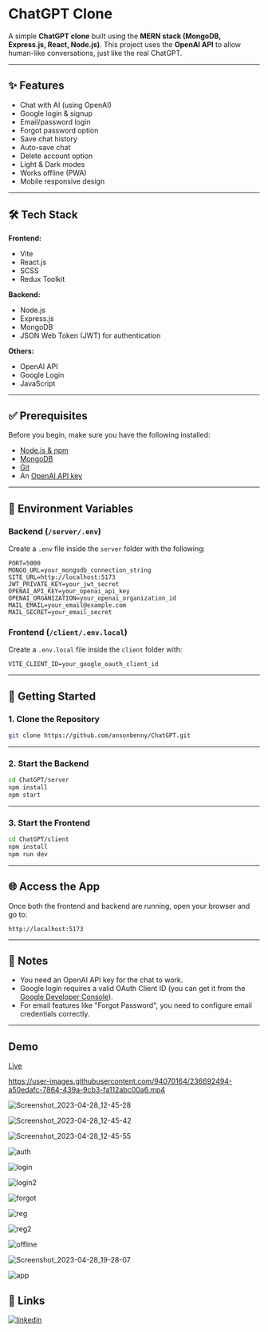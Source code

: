 # ChatGPT Clone

A simple **ChatGPT clone** built using the **MERN stack (MongoDB, Express.js, React, Node.js)**. This project uses the **OpenAI API** to allow human-like conversations, just like the real ChatGPT.

---

## ✨ Features

* Chat with AI (using OpenAI)
* Google login & signup
* Email/password login
* Forgot password option
* Save chat history
* Auto-save chat
* Delete account option
* Light & Dark modes
* Works offline (PWA)
* Mobile responsive design

---

## 🛠️ Tech Stack

**Frontend:**

* Vite
* React.js
* SCSS
* Redux Toolkit

**Backend:**

* Node.js
* Express.js
* MongoDB
* JSON Web Token (JWT) for authentication

**Others:**

* OpenAI API
* Google Login
* JavaScript

---

## ✅ Prerequisites

Before you begin, make sure you have the following installed:

* [Node.js & npm](https://nodejs.org/)
* [MongoDB](https://www.mongodb.com/)
* [Git](https://git-scm.com/)
* An [OpenAI API key](https://openai.com/api/)

---

## 🔐 Environment Variables

### Backend (`/server/.env`)

Create a `.env` file inside the `server` folder with the following:

```
PORT=5000
MONGO_URL=your_mongodb_connection_string
SITE_URL=http://localhost:5173
JWT_PRIVATE_KEY=your_jwt_secret
OPENAI_API_KEY=your_openai_api_key
OPENAI_ORGANIZATION=your_openai_organization_id
MAIL_EMAIL=your_email@example.com
MAIL_SECRET=your_email_secret
```

### Frontend (`/client/.env.local`)

Create a `.env.local` file inside the `client` folder with:

```
VITE_CLIENT_ID=your_google_oauth_client_id
```

---

## 🚀 Getting Started

### 1. Clone the Repository

```bash
git clone https://github.com/ansonbenny/ChatGPT.git
```

---

### 2. Start the Backend

```bash
cd ChatGPT/server
npm install
npm start
```

---

### 3. Start the Frontend

```bash
cd ChatGPT/client
npm install
npm run dev
```

---

## 🌐 Access the App

Once both the frontend and backend are running, open your browser and go to:

```
http://localhost:5173
```

---

## 📌 Notes

* You need an OpenAI API key for the chat to work.
* Google login requires a valid OAuth Client ID (you can get it from the [Google Developer Console](https://console.cloud.google.com/)).
* For email features like "Forgot Password", you need to configure email credentials correctly.

---

## Demo

[Live](https://chatgpt-8z57.onrender.com)

https://user-images.githubusercontent.com/94070164/236692494-a50edafc-7864-439a-9cb3-fa112abc00a6.mp4

![Screenshot_2023-04-28_12-45-28](https://user-images.githubusercontent.com/94070164/236693044-a4884b84-a058-46ba-ae50-0f9b50f92f02.png)

![Screenshot_2023-04-28_12-45-42](https://user-images.githubusercontent.com/94070164/236693067-fdf687ce-fafc-495b-9b1e-ad19ae18a339.png)

![Screenshot_2023-04-28_12-45-55](https://user-images.githubusercontent.com/94070164/236693075-429a387d-91d8-495a-afe4-84201ad43ef2.png)

![auth](https://user-images.githubusercontent.com/94070164/236693311-13089e93-3b50-4187-8203-b122a7016b71.png)

![login](https://user-images.githubusercontent.com/94070164/236693346-08e08ae2-c265-4743-b9f6-e4899c4168bb.png)

![login2](https://user-images.githubusercontent.com/94070164/236693355-f976a480-8a98-4b2b-92d0-542bdd03957c.png)

![forgot](https://user-images.githubusercontent.com/94070164/236693362-ceff0f29-d7bd-4787-9445-df65b00650ff.png)

![reg](https://user-images.githubusercontent.com/94070164/236693371-97fe8ed6-f33b-4f4e-a195-8ef4d0f8b78f.png)

![reg2](https://user-images.githubusercontent.com/94070164/236693378-dba41424-ca47-4b57-861f-508d8c3b8f5b.png)

![offline](https://user-images.githubusercontent.com/94070164/236693384-d3c86f92-b773-46e4-823c-79c26004737d.png)

![Screenshot_2023-04-28_19-28-07](https://user-images.githubusercontent.com/94070164/236693084-8e6df9e7-9e12-427d-a63f-1123145e50f8.png)

![app](https://user-images.githubusercontent.com/94070164/236693396-32687dc4-cf32-45a8-8e93-5a1e9fefa1c1.png)



## 🔗 Links
[![linkedin](https://img.shields.io/badge/linkedin-0A66C2?style=for-the-badge&logo=linkedin&logoColor=white)](https://www.linkedin.com/in/anson-benny-502961238/)
